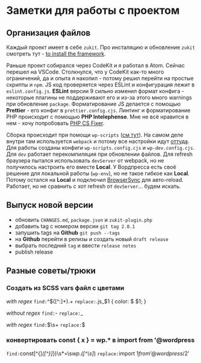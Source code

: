 # Заметки для работы с проектом

## Организация файлов

Каждый проект имеет в себе `zukit`. Про инсталяцию и обновление `zukit` смотреть тут - [to install the framework](https://github.com/picasso/zukit/wiki/%5BMisc%5D-Install).

Раньше проект собирался через CodeKit и я работал в Atom.
Сейчас перешел на VSCode. Столкнулся, что у CodeKit как-то много ограничений, да и опыта я накопил - потому решил перейти на простые скрипты и `npm`. JS код проверяется через ESLint и конфигурация лежит в `eslint.config.js`.
__ESLint__ версии 9 сильно изменил формат конфига - некоторые плагины не поддерживают его и из-за этого много warnings при обновление `package`.
Форматирование JS делается с помощью __Prettier__ - его конфиг в `prettier.config.cjs`. Линтинг и форматирование PHP происходит с помощью __PHP Intelephense__.
Мне не всё нравится в нем - хочу попробовать [PHP CS Fixer](https://github.com/junstyle/vscode-php-cs-fixer).

Сборка происходит при помощи `wp-scripts` ([см тут](https://developer.wordpress.org/block-editor/reference-guides/packages/packages-scripts/#advanced-usage)). На самом деле внутри там используется `webpack` и потому все настройки идут [оттуда](https://webpack.js.org/configuration/entry-context/). Для работы созданы конфиги `wp-scripts.config.cjs` и `wp-dev.config.cjs`. Для `dev` работает перекомпиляция при обновлении файлов. Для refresh браузера пытался использовать `devServer` от webpack, но не получилось настроить его вместе __Local__. У Вордпресса есть своё решение для локальной работы (`wp-env`), но не такое гибкое как __Local__. Потому остался на __Local__ и подключил [BrowserSync](https://www.npmjs.com/package/browser-sync-webpack-plugin) для авто-reload. Работает, но не сравнить с хот refresh от `devServer`... будем искать.

## Выпуск новой версии

- обновить `CHANGES.md`, `package.json` и `zukit-plugin.php`
- добавить tag c номером версии `git tag 2.0.1`
- запушить tags на __Github__ `git push --tags`
- на __Github__ перейти в релизы и создать новый `draft release`
- выбрать последний `tag` и ввести `release notes`
- publish release

## Разные советы/трюки

### Создать из SCSS vars файл с цветами

*with regex*
`find:`^\$([^:]+).+
`replace:`.js_$1 { color: $ $1; }

*without regex*
`find:`-
`replace:`_

*with regex*
`find:`\$\s+
`replace:`$

### конвертировать const { x } = wp.* в import from '@wordpress

`find:`const[^{]*([^}]*\})\s*=\s*wp\.([^\s]*)
`replace:`import $1 from '@wordpress/$2'

